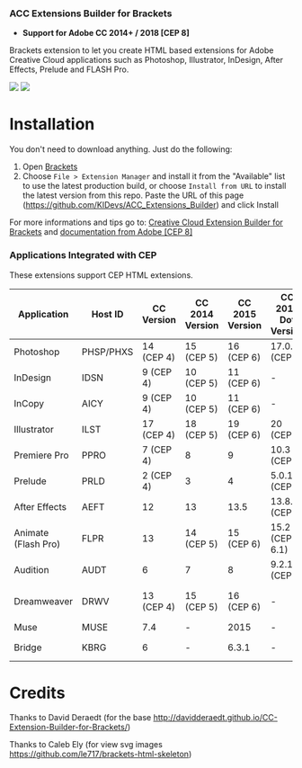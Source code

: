 ### ACC Extensions Builder for Brackets
- **Support for Adobe CC 2014+ / 2018 [CEP 8]**

Brackets extension to let you create HTML based extensions for Adobe Creative Cloud applications such as Photoshop, Illustrator, InDesign, After Effects, Prelude and FLASH Pro.

![](http://i.cubeupload.com/QtqXdr.png)
![](http://i.cubeupload.com/jnDCk6.jpg)

# Installation
You don't need to download anything. Just do the following:

1. Open [Brackets](http://brackets.io/)
2. Choose `File > Extension Manager` and install it from the "Available" list to use the latest production build, or choose `Install from URL` to install the latest version from this repo.
Paste the URL of this page (https://github.com/KIDevs/ACC_Extensions_Builder) and click Install

For more informations and tips go to: [Creative Cloud Extension Builder for Brackets](http://davidderaedt.github.io/CC-Extension-Builder-for-Brackets/) and [documentation from Adobe [CEP 8]](https://github.com/Adobe-CEP/CEP-Resources/blob/master/CEP_8.x/Documentation/CEP%208.0%20HTML%20Extension%20Cookbook.md) 

### Applications Integrated with CEP
These extensions support CEP HTML extensions.

| Application | Host ID | CC Version | CC 2014 Version  | CC 2015 Version  | CC 2015 Dot Version | CC 2017 Version  |CC 2018 Version|
| ------------- | ------------- | ------------- | ------------- | ------------- | ------------- | ------------- |--------------|
| Photoshop |	PHSP/PHXS |	14 (CEP 4) |	15 (CEP 5) |	16 (CEP 6) |	17.0.2 (CEP 7)|	18 (CEP 7)|19 (CEP 8)|
|InDesign|	IDSN|	9 (CEP 4)|	10 (CEP 5)|	11 (CEP 6)|-|	12 (CEP 7)|13 (CEP 8)|
|InCopy|	AICY|	9 (CEP 4)|	10 (CEP 5)|	11 (CEP 6)|-| 12 (CEP 7)|13 (CEP 8)|
|Illustrator|	ILST|	17 (CEP 4)|	18 (CEP 5)|	19 (CEP 6)|	20 (CEP 7)|	21 (CEP 7)|22 (CEP 8)|
|Premiere Pro|	PPRO|	7 (CEP 4)|	8|	9|	10.3 (CEP 6)|	11 (CEP 6)|12 (CEP 8)|
|Prelude|	PRLD|	2 (CEP 4)|	3|	4|	5.0.1 (CEP 6)|	6 (CEP 7)| 7 (CEP 8)|
|After Effects|	AEFT|	12|	13|	13.5|	13.8.1 (CEP 6)|	14 (CEP 6)|15 (CEP 8)|
|Animate (Flash Pro)|	FLPR|	13|	14 (CEP 5)|	15 (CEP 6)|	15.2 (CEP 6.1)|	16 (CEP 6.1)|18 (CEP 8)|
|Audition|	AUDT|	6|	7|	8|	9.2.1 (CEP 6)|	10 (CEP 6)|11|
|Dreamweaver|	DRWV|	13 (CEP 4)|	15 (CEP 5)|	16 (CEP 6)|-|	17 (CEP 6.1)|18 (CEP 8)|
|Muse| MUSE |7.4|-|2015|-|2017|2018|
|Bridge| KBRG |6|-|6.3.1|-|-|8 (CEP 8)|

# Credits
Thanks to David Deraedt (for the base http://davidderaedt.github.io/CC-Extension-Builder-for-Brackets/)

Thanks to Caleb Ely (for view svg images https://github.com/le717/brackets-html-skeleton)

